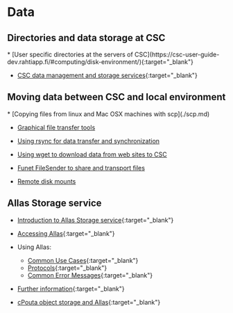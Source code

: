 <h1>Data</h1>

<h2>Directories and data storage at CSC</h2>
* [User specific directories at the servers of CSC](https://csc-user-guide-dev.rahtiapp.fi/#computing/disk-environment/){:target="_blank"}

* [CSC data management and storage services](https://research.csc.fi/data-management){:target="_blank"}

<h2>Moving data between CSC and local environment</h2>
*    [Copying files from linux and Mac OSX machines with scp](./scp.md) 

*    [Graphical file transfer tools](./graphical_transfer.md)

*    [Using rsync for data transfer and synchronization](./rsync.md)

*    [Using wget to download data from web sites to CSC](./wget.md)

*    [Funet FileSender to share and transport files](./funet.md)

*    [Remote disk mounts](./disk_mount.md) 

    
<h2>Allas Storage service</h2>

* [Introduction to Allas Storage service](./Allas/introduction.md){:target="_blank"}

* [Accessing Allas](./Allas/accessing_allas.md){:target="_blank"}

* Using Allas:

     * [Common Use Cases](./Allas/using_allas/common_use_cases.md){:target="_blank"}
     * [Protocols](./Allas/accessing_allas.md#protocols){:target="_blank"}
     * [Common Error Messages](./Allas/using_allas/error_messages.md){:target="_blank"}

* [Further information](./Allas/further_info.md){:target="_blank"}
* [cPouta object storage and Allas](./Allas/allas_cpouta_change.md){:target="_blank"}


<!--- <h2>Data analysis guide (A. Kallio)</h2> -->
